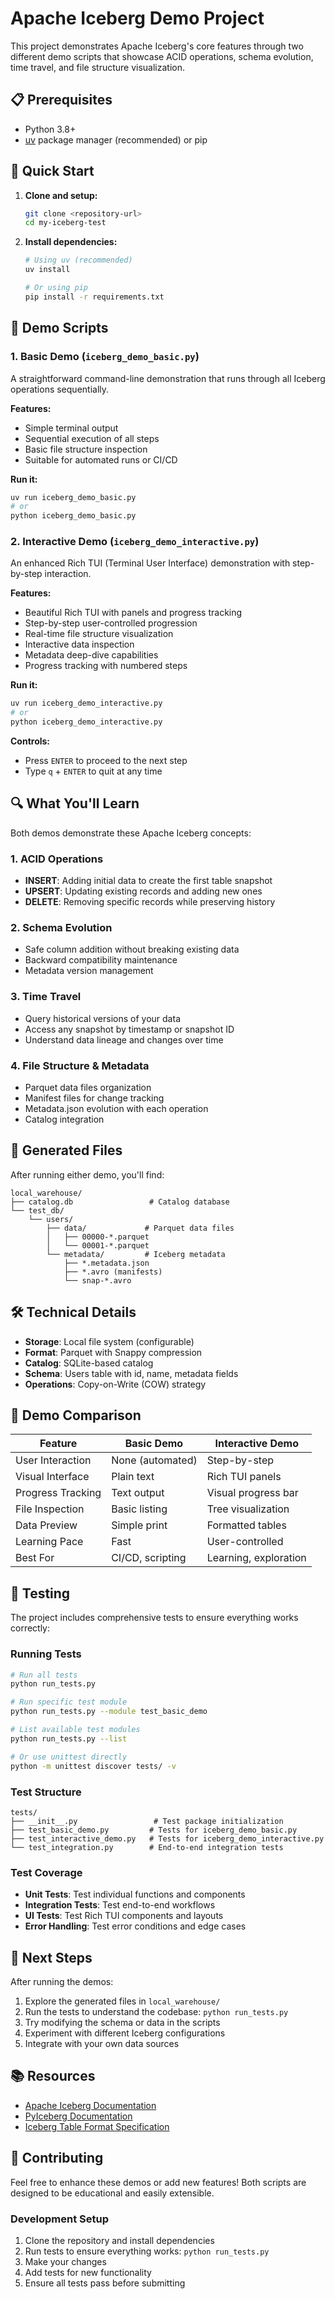 # Apache Iceberg Demo Project

This project demonstrates Apache Iceberg's core features through two different demo scripts that showcase ACID operations, schema evolution, time travel, and file structure visualization.

## 📋 Prerequisites

- Python 3.8+
- [uv](https://docs.astral.sh/uv/) package manager (recommended) or pip

## 🚀 Quick Start

1. **Clone and setup:**

   ```bash
   git clone <repository-url>
   cd my-iceberg-test
   ```

2. **Install dependencies:**

   ```bash
   # Using uv (recommended)
   uv install

   # Or using pip
   pip install -r requirements.txt
   ```

## 🎯 Demo Scripts

### 1. Basic Demo (`iceberg_demo_basic.py`)

A straightforward command-line demonstration that runs through all Iceberg operations sequentially.

**Features:**

- Simple terminal output
- Sequential execution of all steps
- Basic file structure inspection
- Suitable for automated runs or CI/CD

**Run it:**

```bash
uv run iceberg_demo_basic.py
# or
python iceberg_demo_basic.py
```

### 2. Interactive Demo (`iceberg_demo_interactive.py`)

An enhanced Rich TUI (Terminal User Interface) demonstration with step-by-step interaction.

**Features:**

- Beautiful Rich TUI with panels and progress tracking
- Step-by-step user-controlled progression
- Real-time file structure visualization
- Interactive data inspection
- Metadata deep-dive capabilities
- Progress tracking with numbered steps

**Run it:**

```bash
uv run iceberg_demo_interactive.py
# or
python iceberg_demo_interactive.py
```

**Controls:**

- Press `ENTER` to proceed to the next step
- Type `q` + `ENTER` to quit at any time

## 🔍 What You'll Learn

Both demos demonstrate these Apache Iceberg concepts:

### 1. **ACID Operations**

- **INSERT**: Adding initial data to create the first table snapshot
- **UPSERT**: Updating existing records and adding new ones
- **DELETE**: Removing specific records while preserving history

### 2. **Schema Evolution**

- Safe column addition without breaking existing data
- Backward compatibility maintenance
- Metadata version management

### 3. **Time Travel**

- Query historical versions of your data
- Access any snapshot by timestamp or snapshot ID
- Understand data lineage and changes over time

### 4. **File Structure & Metadata**

- Parquet data files organization
- Manifest files for change tracking
- Metadata.json evolution with each operation
- Catalog integration

## 📁 Generated Files

After running either demo, you'll find:

```text
local_warehouse/
├── catalog.db                 # Catalog database
└── test_db/
    └── users/
        ├── data/             # Parquet data files
        │   ├── 00000-*.parquet
        │   └── 00001-*.parquet
        └── metadata/         # Iceberg metadata
            ├── *.metadata.json
            ├── *.avro (manifests)
            └── snap-*.avro
```

## 🛠 Technical Details

- **Storage**: Local file system (configurable)
- **Format**: Parquet with Snappy compression
- **Catalog**: SQLite-based catalog
- **Schema**: Users table with id, name, metadata fields
- **Operations**: Copy-on-Write (COW) strategy

## 🎨 Demo Comparison

| Feature | Basic Demo | Interactive Demo |
|---------|------------|------------------|
| User Interaction | None (automated) | Step-by-step |
| Visual Interface | Plain text | Rich TUI panels |
| Progress Tracking | Text output | Visual progress bar |
| File Inspection | Basic listing | Tree visualization |
| Data Preview | Simple print | Formatted tables |
| Learning Pace | Fast | User-controlled |
| Best For | CI/CD, scripting | Learning, exploration |

## 🧪 Testing

The project includes comprehensive tests to ensure everything works correctly:

### Running Tests

```bash
# Run all tests
python run_tests.py

# Run specific test module
python run_tests.py --module test_basic_demo

# List available test modules
python run_tests.py --list

# Or use unittest directly
python -m unittest discover tests/ -v
```

### Test Structure

```text
tests/
├── __init__.py                 # Test package initialization
├── test_basic_demo.py         # Tests for iceberg_demo_basic.py
├── test_interactive_demo.py   # Tests for iceberg_demo_interactive.py
└── test_integration.py        # End-to-end integration tests
```

### Test Coverage

- **Unit Tests**: Test individual functions and components
- **Integration Tests**: Test end-to-end workflows
- **UI Tests**: Test Rich TUI components and layouts
- **Error Handling**: Test error conditions and edge cases

## 🚀 Next Steps

After running the demos:

1. Explore the generated files in `local_warehouse/`
2. Run the tests to understand the codebase: `python run_tests.py`
3. Try modifying the schema or data in the scripts
4. Experiment with different Iceberg configurations
5. Integrate with your own data sources

## 📚 Resources

- [Apache Iceberg Documentation](https://iceberg.apache.org/)
- [PyIceberg Documentation](https://py.iceberg.apache.org/)
- [Iceberg Table Format Specification](https://iceberg.apache.org/spec/)

## 🤝 Contributing

Feel free to enhance these demos or add new features! Both scripts are designed to be educational and easily extensible.

### Development Setup

1. Clone the repository and install dependencies
2. Run tests to ensure everything works: `python run_tests.py`
3. Make your changes
4. Add tests for new functionality
5. Ensure all tests pass before submitting
